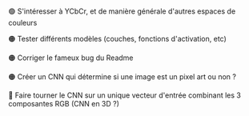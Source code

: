 🟢 S'intéresser à YCbCr, et de manière générale d'autres espaces de couleurs

🟠 Tester différents modèles (couches, fonctions d'activation, etc)

🟠 Corriger le fameux bug du Readme

🟠 Créer un CNN qui détermine si une image est un pixel art ou non ?

🔴 Faire tourner le CNN sur un unique vecteur d'entrée combinant les 3 composantes RGB (CNN en 3D ?)

